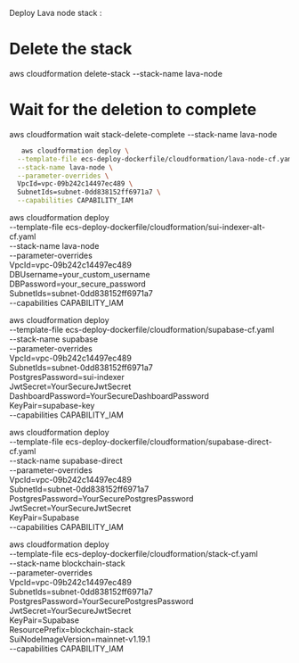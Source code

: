 Deploy Lava node stack :

# Delete the stack
aws cloudformation delete-stack --stack-name lava-node

# Wait for the deletion to complete
aws cloudformation wait stack-delete-complete --stack-name lava-node


```bash
   aws cloudformation deploy \
  --template-file ecs-deploy-dockerfile/cloudformation/lava-node-cf.yaml \
  --stack-name lava-node \
  --parameter-overrides \
  VpcId=vpc-09b242c14497ec489 \
  SubnetIds=subnet-0dd838152ff6971a7 \
  --capabilities CAPABILITY_IAM
   ```

   aws cloudformation deploy \
  --template-file ecs-deploy-dockerfile/cloudformation/sui-indexer-alt-cf.yaml \
  --stack-name lava-node \
  --parameter-overrides \
  VpcId=vpc-09b242c14497ec489 \
   DBUsername=your_custom_username \
  DBPassword=your_secure_password \
  SubnetIds=subnet-0dd838152ff6971a7 \
  --capabilities CAPABILITY_IAM

aws cloudformation deploy \
  --template-file ecs-deploy-dockerfile/cloudformation/supabase-cf.yaml \
  --stack-name supabase \
  --parameter-overrides \
  VpcId=vpc-09b242c14497ec489 \
  SubnetIds=subnet-0dd838152ff6971a7 \
  PostgresPassword=sui-indexer \
  JwtSecret=YourSecureJwtSecret \
  DashboardPassword=YourSecureDashboardPassword \
  KeyPair=supabase-key \
  --capabilities CAPABILITY_IAM


aws cloudformation deploy \
  --template-file ecs-deploy-dockerfile/cloudformation/supabase-direct-cf.yaml \
  --stack-name supabase-direct \
  --parameter-overrides \
  VpcId=vpc-09b242c14497ec489 \
  SubnetId=subnet-0dd838152ff6971a7 \
  PostgresPassword=YourSecurePostgresPassword \
  JwtSecret=YourSecureJwtSecret \
  KeyPair=Supabase \
  --capabilities CAPABILITY_IAM

  aws cloudformation deploy \
  --template-file ecs-deploy-dockerfile/cloudformation/stack-cf.yaml \
  --stack-name blockchain-stack \
  --parameter-overrides \
  VpcId=vpc-09b242c14497ec489 \
  SubnetIds=subnet-0dd838152ff6971a7 \
  PostgresPassword=YourSecurePostgresPassword \
  JwtSecret=YourSecureJwtSecret \
  KeyPair=Supabase \
  ResourcePrefix=blockchain-stack \
  SuiNodeImageVersion=mainnet-v1.19.1 \
  --capabilities CAPABILITY_IAM
